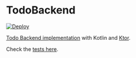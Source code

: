 # TodoBackend

[![Deploy](https://github.com/LordRaydenMK/TodoBackend/actions/workflows/deploy.yml/badge.svg)](https://github.com/LordRaydenMK/TodoBackend/actions/workflows/deploy.yml)

[Todo Backend implementation](https://www.todobackend.com/) with Kotlin and [Ktor](https://ktor.io/).

Check the [tests here](https://www.todobackend.com/specs/index.html?https://todo-backend-stojan.herokuapp.com/).

